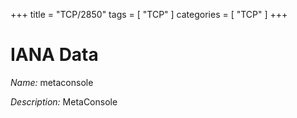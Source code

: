 +++
title = "TCP/2850"
tags = [ "TCP" ]
categories = [ "TCP" ]
+++

# IANA Data

_Name:_ metaconsole

_Description:_ MetaConsole

